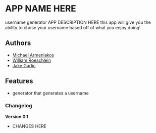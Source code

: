 # APP NAME HERE
username generator
APP DESCRIPTION HERE
this app will give you the ability to chose your username based off of what you enjoy doing!
## Authors

- [Michael Armeniakos](http://link-to-website-here/)
- [William Roeschlein](http://link-to-website-here/)
- [Jake Garlic](http://link-to-website-here/)

## Features

- generator that generates a username

### Changelog

**Version 0.1**

- CHANGES HERE
